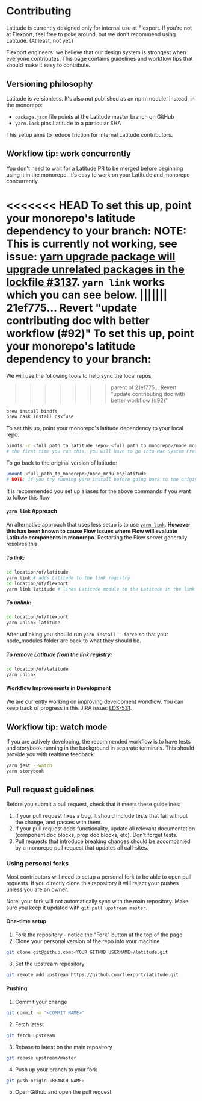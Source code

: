 Contributing
============

Latitude is currently designed only for internal use at Flexport. If you're not
at Flexport, feel free to poke around, but we don't recommend using Latitude.
(At least, not yet.)

Flexport engineers: we believe that our design system is strongest when everyone
contributes. This page contains guidelines and workflow tips that should make
it easy to contribute.

## Versioning philosophy
Latitude is versionless. It's also not published as an npm module. Instead,
in the monorepo:

* `package.json` file points at the Latitude master branch on GitHub
* `yarn.lock` pins Latitude to a particular SHA

This setup aims to reduce friction for internal Latitude contributors.

## Workflow tip: work concurrently

You don't need to wait for a Latitude PR to be merged before beginning using it in the monorepo. It's easy to work on your Latitude and monorepo concurrently. 

<<<<<<< HEAD
To set this up, point your monorepo's latitude dependency to your branch: **NOTE: This is currently not working, see issue: [yarn upgrade package will upgrade unrelated packages in the lockfile #3137](https://github.com/yarnpkg/yarn/issues/3137). `yarn link` works which you can see below.**
||||||| 21ef775... Revert "update contributing doc with better workflow (#92)"
To set this up, point your monorepo's latitude dependency to your branch:
=======
We will use the following tools to help sync the local repos:
>>>>>>> parent of 21ef775... Revert "update contributing doc with better workflow (#92)"

```bash
brew install bindfs
brew cask install osxfuse
```

To set this up, point your monorepo's latitude dependency to your local repo:

```bash
bindfs -r <full_path_to_latitude_repo> <full_path_to_monorepo>/node_modules/latitude
# the first time you run this, you will have to go into Mac System Preferences to enable its kernel extension
```

To go back to the original version of latitude:

```bash
umount <full_path_to_monorepo>/node_modules/latitude
# NOTE: if you try running yarn install before going back to the original version of latitude, it will fail!
```

It is recommended you set up aliases for the above commands if you want to follow this flow

#### `yarn link` Approach

An alternative approach that uses less setup is to use [`yarn link`](https://yarnpkg.com/lang/en/docs/cli/link/). **However this has been known to cause Flow issues where Flow will evaluate Latitude components in monorepo.** Restarting the Flow server generally resolves this.


##### To link:
```bash
cd location/of/latitude
yarn link # adds Latitude to the link registry
cd location/of/flexport
yarn link latitude # links Latitude module to the Latitude in the link registry
```

##### To unlink:
```bash
cd location/of/flexport
yarn unlink latitude
```
After unlinking you shoulld run `yarn install --force` so that your node_modules folder are back to what they should be.

##### To remove Latitude from the link registry:
```bash
cd location/of/latitude
yarn unlink
```

#### Workflow Improvements in Development 

We are currently working on improving development workflow. You can keep track of progress in this JIRA issue: [LDS-531](https://flexport.atlassian.net/browse/LDS-531).


## Workflow tip: watch mode
If you are actively developing, the recommended workflow is to have tests and
storybook running in the background in separate terminals. This should provide
you with realtime feedback:

```bash
yarn jest --watch
yarn storybook
```


## Pull request guidelines

Before you submit a pull request, check that it meets these guidelines:

1. If your pull request fixes a bug, it should include tests that fail without
   the change, and passes with them.
2. If your pull request adds functionality, update all relevant documentation
   (component doc blocks, prop doc blocks, etc). Don't forget tests.
3. Pull requests that introduce breaking changes should be accompanied by a
   monorepo pull request that updates all call-sites.


### Using personal forks

Most contributors will need to setup a personal fork to be able to open pull requests. If you directly clone this repository it will reject your pushes unless you are an owner.

Note: your fork will not automatically sync with the main repository. Make sure you keep it updated with `git pull upstream master`.

#### One-time setup

1. Fork the repository - notice the "Fork" button at the top of the page
2. Clone your personal version of the repo into your machine
```bash
git clone git@github.com:<YOUR GITHUB USERNAME>/latitude.git
```
3. Set the upstream repository
```bash
git remote add upstream https://github.com/flexport/latitude.git
```

#### Pushing

1. Commit your change
```bash
git commit -m "<COMMIT NAME>"
```
2. Fetch latest
```bash
git fetch upstream
```
3. Rebase to latest on the main repository
```bash
git rebase upstream/master
```
4. Push up your branch to your fork
```bash
git push origin <BRANCH NAME>
```
5. Open Github and open the pull request
